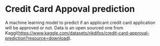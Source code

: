 # Credit Card Appoval prediction
A machine learning model to predict if an applicant credit card application will be approved or not. Data is an open sourced one from Kaggl(https://www.kaggle.com/datasets/rikdifos/credit-card-approval-prediction?resource=download).
